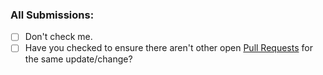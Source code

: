 ### All Submissions:

* [ ] Don't check me.
* [ ] Have you checked to ensure there aren't other open [Pull Requests](https://github.com/BSeate/Cyber_Snowmen_3155_Project/pulls) for the same update/change?
